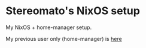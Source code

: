 # Stereomato's NixOS setup
My NixOS + home-manager setup.

My previous user only (home-manager) is [here](https://github.com/stereomato/user-setup)
